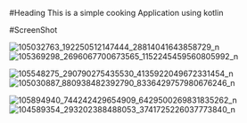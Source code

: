 #Heading 
This is a simple cooking Application using kotlin

#ScreenShot


![105032763_192250512147444_28814041643858729_n](https://user-images.githubusercontent.com/23715132/85220117-e0880e00-b3ca-11ea-96d1-0cfd41581bf2.png)             ![105369298_2696067700673565_1152245459560805992_n](https://user-images.githubusercontent.com/23715132/85220203-7754ca80-b3cb-11ea-831d-f9f237c1668d.png)   

![105548275_290790275435530_4135922049672331454_n](https://user-images.githubusercontent.com/23715132/85220206-7ae85180-b3cb-11ea-9326-dfb0bf4d952b.png)         ![105030887_880938482392790_8336429757980676246_n](https://user-images.githubusercontent.com/23715132/85220209-80de3280-b3cb-11ea-8135-f071dd75b614.png)  

![105894940_744242429654909_6429500269831835262_n](https://user-images.githubusercontent.com/23715132/85220211-83d92300-b3cb-11ea-9da0-ffc8cad165cd.png)               ![104589354_293202388488053_3741725226037773840_n](https://user-images.githubusercontent.com/23715132/85220213-863b7d00-b3cb-11ea-84de-9c04ae2d1cc1.png)






